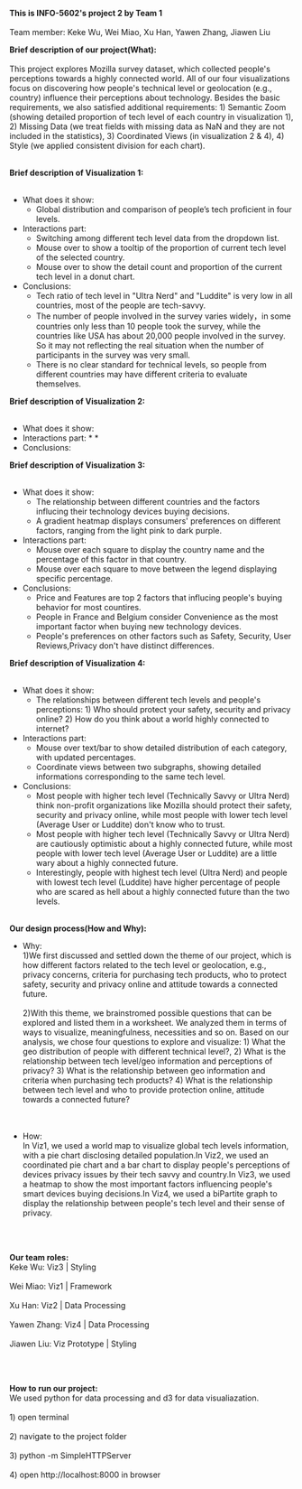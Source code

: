 **This is INFO-5602's project 2 by Team 1**
<br></br>Team member:  Keke Wu, Wei Miao, Xu Han, Yawen Zhang, Jiawen Liu


**Brief description of our project(What):**
<br></br>
This project explores Mozilla survey dataset, which collected people's perceptions towards a highly connected world. All of our four visualizations focus on discovering how people's technical level or geolocation (e.g., country) influence their perceptions about technology. Besides the basic requirements, we also satisfied additional requirements: 1) Semantic Zoom (showing detailed proportion of tech level of each country in visualization 1), 2) Missing Data (we treat fields with missing data as NaN and they are not included in the statistics), 3) Coordinated Views (in visualization 2 & 4), 4) Style (we applied consistent division for each chart). 
<br></br>

**Brief description of Visualization 1:**
<br></br>
* What does it show:
     * Global distribution and comparison of people’s tech proficient in four levels.
* Interactions part:
     * Switching among different tech level data from the dropdown list.
     * Mouse over to show a tooltip of the proportion of current tech level of the selected country.
     * Mouse over to show the detail count and proportion of the current tech level in a donut chart.
* Conclusions:
     * Tech ratio of tech level in "Ultra Nerd" and "Luddite" is very low in all countries, most of the people are tech-savvy.
     * The number of people involved in the survey varies widely，in some countries only less than 10 people took the survey, while the countries like USA has about 20,000 people involved in the survey. So it may not reflecting the real situation when the number of participants in the survey was very small.
     * There is no clear standard for technical levels, so people from different countries may have different criteria to evaluate themselves.

**Brief description of Visualization 2:**
<br></br>
* What does it show:
* Interactions part:
     *
     *
* Conclusions:


**Brief description of Visualization 3:**
<br></br>
* What does it show: 
     * The relationship between different countries and the factors influcing their technology devices buying decisions.
     * A gradient heatmap displays consumers' preferences on different factors, ranging from the light pink to dark purple.
* Interactions part:  
     * Mouse over each square to display the country name and the percentage of this factor in that country.
     * Mouse over each square to move between the legend displaying specific percentage.
* Conclusions:
     * Price and Features are top 2 factors that influcing people's buying behavior for most countires.
     * People in France and Belgium consider Convenience as the most important factor when buying new technology devices.
     * People's preferences on other factors such as Safety, Security, User Reviews,Privacy don't have distinct differences.

**Brief description of Visualization 4:**
<br></br>
* What does it show:
     * The relationships between different tech levels and people's perceptions: 1) Who should protect your safety, security and privacy online? 2) How do you think about a world highly connected to internet?
* Interactions part:
     * Mouse over text/bar to show detailed distribution of each category, with updated percentages.
     * Coordinate views between two subgraphs, showing detailed informations corresponding to the same tech level.
* Conclusions:
     * Most people with higher tech level (Technically Savvy or Ultra Nerd) think non-profit organizations like Mozilla should protect their safety, security and privacy online, while most people with lower tech level (Average User or Luddite) don't know who to trust.
     * Most people with higher tech level (Technically Savvy or Ultra Nerd) are cautiously optimistic about a highly connected future, while most people with lower tech level (Average User or Luddite) are a little wary about a highly connected future.
     * Interestingly, people with highest tech level (Ultra Nerd) and people with lowest tech level (Luddite) have higher percentage of people who are scared as hell about a highly connected future than the two levels. 
<br></br>

**Our design process(How and Why):**
* Why:
     <br>1)We first discussed and settled down the theme of our project, which is how different factors related to the tech level or geolocation, e.g., privacy concerns, criteria for purchasing tech products, who to protect safety, security and privacy online and attitude towards a connected future.</br>
     <br>2)With this theme, we brainstromed possible questions that can be explored and listed them in a worksheet. We analyzed them in terms of ways to visualize, meaningfulness, necessities and so on. Based on our analysis, we chose four questions to explore and visualize: 1) What the geo distribution of people with different technical level?, 2) What is the relationship between tech level/geo information and perceptions of privacy? 3) What is the relationship between geo information and criteria when purchasing tech products? 4) What is the relationship between tech level and who to provide protection online, attitude towards a connected future?</br>
     <br></br>
     
* How:
    <br>In Viz1, we used a world map to visualize global tech levels information, with a pie chart disclosing detailed population.In Viz2, we used an coordinated pie chart and a bar chart to display people's perceptions of devices privacy issues by their tech savvy and country.In Viz3, we used a heatmap to show the most important factors influencing people's smart devices buying decisions.In Viz4, we used a biPartite graph to display the relationship between people's tech level and their sense of privacy.</br>
    
<br></br>

**Our team roles:**
<br>Keke Wu: Viz3 | Styling</br>
<br>Wei Miao: Viz1 | Framework</br>
<br>Xu Han: Viz2 | Data Processing  </br>
<br>Yawen Zhang: Viz4 | Data Processing  </br>
<br>Jiawen Liu: Viz Prototype | Styling</br>

<br></br>

**How to run our project:**
<br>We used python for data processing and d3 for data visualiazation.</br>
<br>1) open terminal</br>
<br>2) navigate to the project folder</br>
<br>3) python -m SimpleHTTPServer</br>
<br>4) open http://localhost:8000 in browser
